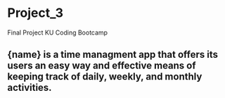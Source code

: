 # Project_3
Final Project KU Coding Bootcamp

## {name} is a time managment app that offers its users an easy way and effective means of keeping track of daily, weekly, and monthly activities.
